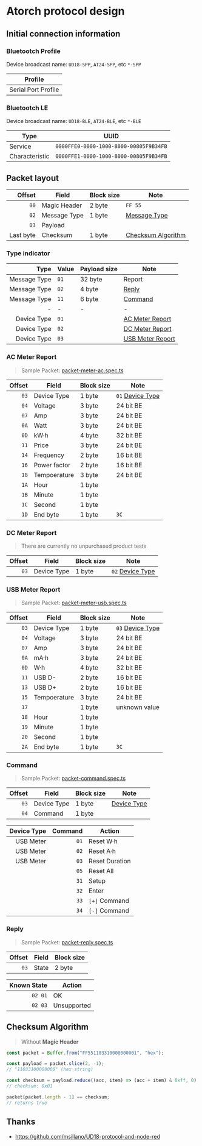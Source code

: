 ﻿# Atorch protocol design

## Initial connection information

### Bluetootch Profile

Device broadcast name: `UD18-SPP`, `AT24-SPP`, etc `*-SPP`

| Profile             |
| ------------------- |
| Serial Port Profile |

### Bluetootch LE

Device broadcast name: `UD18-BLE`, `AT24-BLE`, etc `*-BLE`

| Type           | UUID                                   |
| -------------- | -------------------------------------- |
| Service        | `0000FFE0-0000-1000-8000-00805F9B34FB` |
| Characteristic | `0000FFE1-0000-1000-8000-00805F9B34FB` |

## Packet layout

|    Offset | Field        | Block size | Note                                      |
| --------: | ------------ | ---------- | ----------------------------------------- |
|      `00` | Magic Header | 2 byte     | `FF 55`                                   |
|      `02` | Message Type | 1 byte     | [Message Type](#type-indicator)           |
|      `03` | Payload      |            |                                           |
| Last byte | Checksum     | 1 byte     | [Checksum Algorithm](#checksum-algorithm) |

### Type indicator

|         Type | Value | Payload size | Note                                  |
| -----------: | ----- | ------------ | ------------------------------------- |
| Message Type | `01`  | 32 byte      | Report                                |
| Message Type | `02`  | 4 byte       | [Reply](#reply)                       |
| Message Type | `11`  | 6 byte       | [Command](#command)                   |
|            - | -     | -            | -                                     |
|  Device Type | `01`  |              | [AC Meter Report](#ac-meter-report)   |
|  Device Type | `02`  |              | [DC Meter Report](#dc-meter-report)   |
|  Device Type | `03`  |              | [USB Meter Report](#usb-meter-report) |

### AC Meter Report

> Sample Packet:
> [packet-meter-ac.spec.ts](../src/service/atorch-packet/packet-meter-ac.spec.ts)

| Offset | Field        | Block size | Note                                |
| -----: | ------------ | ---------- | ----------------------------------- |
|   `03` | Device Type  | 1 byte     | `01` [Device Type](#type-indicator) |
|   `04` | Voltage      | 3 byte     | 24 bit BE                           |
|   `07` | Amp          | 3 byte     | 24 bit BE                           |
|   `0A` | Watt         | 3 byte     | 24 bit BE                           |
|   `0D` | kW·h         | 4 byte     | 32 bit BE                           |
|   `11` | Price        | 3 byte     | 24 bit BE                           |
|   `14` | Frequency    | 2 byte     | 16 bit BE                           |
|   `16` | Power factor | 2 byte     | 16 bit BE                           |
|   `18` | Tempoerature | 3 byte     | 24 bit BE                           |
|   `1A` | Hour         | 1 byte     |                                     |
|   `1B` | Minute       | 1 byte     |                                     |
|   `1C` | Second       | 1 byte     |                                     |
|   `1D` | End byte     | 1 byte     | `3C`                                |

### DC Meter Report

> There are currently no unpurchased product tests

| Offset | Field       | Block size | Note                                |
| -----: | ----------- | ---------- | ----------------------------------- |
|   `03` | Device Type | 1 byte     | `02` [Device Type](#type-indicator) |

### USB Meter Report

> Sample Packet:
> [packet-meter-usb.spec.ts](../src/service/atorch-packet/packet-meter-usb.spec.ts)

| Offset | Field        | Block size | Note                                |
| -----: | ------------ | ---------- | ----------------------------------- |
|   `03` | Device Type  | 1 byte     | `03` [Device Type](#type-indicator) |
|   `04` | Voltage      | 3 byte     | 24 bit BE                           |
|   `07` | Amp          | 3 byte     | 24 bit BE                           |
|   `0A` | mA·h         | 3 byte     | 24 bit BE                           |
|   `0D` | W·h          | 4 byte     | 32 bit BE                           |
|   `11` | USB D-       | 2 byte     | 16 bit BE                           |
|   `13` | USB D+       | 2 byte     | 16 bit BE                           |
|   `15` | Tempoerature | 3 byte     | 24 bit BE                           |
|   `17` |              | 1 byte     | unknown value                       |
|   `18` | Hour         | 1 byte     |                                     |
|   `19` | Minute       | 1 byte     |                                     |
|   `20` | Second       | 1 byte     |                                     |
|   `2A` | End byte     | 1 byte     | `3C`                                |

### Command

> Sample Packet:
> [packet-command.spec.ts](../src/service/atorch-packet/packet-command.spec.ts)

| Offset | Field       | Block size | Note                           |
| -----: | ----------- | ---------- | ------------------------------ |
|   `03` | Device Type | 1 byte     | [Device Type](#type-indicator) |
|   `04` | Command     | 1 byte     |                                |

| Device Type | Command | Action         |
| ----------: | ------: | -------------- |
|   USB Meter |    `01` | Reset W·h      |
|   USB Meter |    `02` | Reset A·h      |
|   USB Meter |    `03` | Reset Duration |
|             |    `05` | Reset All      |
|             |    `31` | Setup          |
|             |    `32` | Enter          |
|             |    `33` | `[+]` Command  |
|             |    `34` | `[-]` Command  |

### Reply

> Sample Packet:
> [packet-reply.spec.ts](../src/service/atorch-packet/packet-reply.spec.ts)

| Offset | Field | Block size |
| -----: | ----- | ---------- |
|   `03` | State | 2 byte     |

| Known State | Action      |
| ----------: | ----------- |
|     `02 01` | OK          |
|     `02 03` | Unsupported |

## Checksum Algorithm

> Without **Magic Header**

```javascript
const packet = Buffer.from("FF551103310000000001", "hex");

const payload = packet.slice(2, -1);
// "11033100000000" (hex string)

const checksum = payload.reduce((acc, item) => (acc + item) & 0xff, 0) ^ 0x44;
// checksum: 0x01

packet[packet.length - 1] == checksum;
// returns true
```

## Thanks

- <https://github.com/msillano/UD18-protocol-and-node-red>

